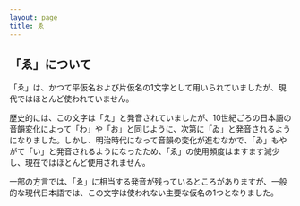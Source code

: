 ```yaml
---
layout: page
title: ゑ
---
```

## 「ゑ」について

「ゑ」は、かつて平仮名および片仮名の1文字として用いられていましたが、現代ではほとんど使われていません。

歴史的には、この文字は「え」と発音されていましたが、10世紀ごろの日本語の音韻変化によって「わ」や「お」と同じように、次第に「ゐ」と発音されるようになりました。しかし、明治時代になって音韻の変化が進むなかで、「ゐ」もやがて「い」と発音されるようになったため、「ゑ」の使用頻度はますます減少し、現在ではほとんど使用されません。

一部の方言では、「ゑ」に相当する発音が残っているところがありますが、一般的な現代日本語では、この文字は使われない主要な仮名の1つとなりました。
